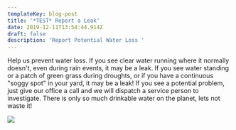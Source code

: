 ```yaml
---
templateKey: blog-post
title: '*TEST* Report a Leak'
date: 2019-12-11T13:54:44.914Z
draft: false
description: 'Report Potential Water Loss '
---
```

Help us prevent water loss.  If you see clear water running where it normally doesn't, even during rain events, it may be a leak.  If you see water standing or a patch of green grass during droughts, or if you have a continuous "soggy spot" in your yard,  it may be a leak!  If you see a potential problem, just give our office a call and we will dispatch a service person to investigate.  There is only so much drinkable water on the planet, lets not waste it!

![](/img/images.jpg)
